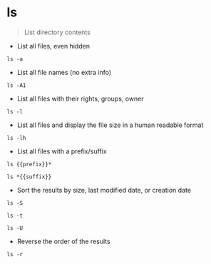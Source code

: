 # ls

> List directory contents

- List all files, even hidden

`ls -a`

- List all file names (no extra info)

`ls -A1`

- List all files with their rights, groups, owner

`ls -l`

- List all files and display the file size in a human readable format

`ls -lh`

- List all files with a prefix/suffix

`ls {{prefix}}*`

`ls *{{suffix}}`

- Sort the results by size, last modified date, or creation date

`ls -S`

`ls -t`

`ls -U`

- Reverse the order of the results

`ls -r`
